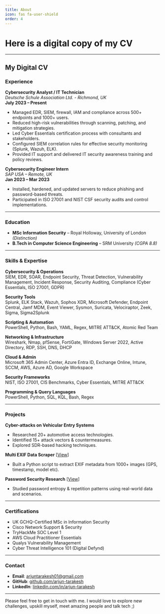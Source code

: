 ```yaml
---
title: About
icon: fas fa-user-shield
order: 4
---
```


# Here is a digital copy of my CV

---

## My Digital CV

### Experience

**Cybersecurity Analyst / IT Technician**  
_Deutsche Schule Association Ltd. - Richmond, UK_  
**July 2023 – Present**

- Managed EDR, SIEM, firewall, IAM and compliance across 500+ endpoints and 1000+ users.
- Reduced high-risk vulnerabilities through scanning, patching, and mitigation strategies.
- Led Cyber Essentials certification process with consultants and stakeholders.
- Configured SIEM correlation rules for effective security monitoring (Splunk, Wazuh, ELK).
- Provided IT support and delivered IT security awareness training and policy reviews.

**Cybersecurity Engineer Intern**  
_SAP USA – Remote, UK_  
**Jan 2023 – Mar 2023**

- Installed, hardened, and updated servers to reduce phishing and password-based threats.
- Participated in ISO 27001 and NIST CSF security audits and control implementations.

---

### Education

- **MSc Information Security** – Royal Holloway, University of London _(Distinction)_  
- **B.Tech in Computer Science Engineering** – SRM University _(CGPA 8.8)_

---

### Skills & Expertise

**Cybersecurity & Operations**  
SIEM, EDR, SOAR, Endpoint Security, Threat Detection, Vulnerability Management, Incident Response, Security Auditing, Compliance (Cyber Essentials, ISO 27001, GDPR)

**Security Tools**  
Splunk, ELK Stack, Wazuh, Sophos XDR, Microsoft Defender, Endpoint Central, Jamf MDM, Event Viewer, Sysmon, Suricata, Velociraptor, Zeek, Sigma, Sigma2Splunk

**Scripting & Automation**  
PowerShell, Python, Bash, YAML, Regex, MITRE ATT&CK, Atomic Red Team

**Networking & Infrastructure**  
Wireshark, Nmap, pfSense, FortiGate, Windows Server 2022, Active Directory, RDP, SSH, DNS, DHCP

**Cloud & Admin**  
Microsoft 365 Admin Center, Azure Entra ID, Exchange Online, Intune, SCCM, AWS, Azure AD, Google Workspace

**Security Frameworks**  
NIST, ISO 27001, CIS Benchmarks, Cyber Essentials, MITRE ATT&CK

**Programming & Query Languages**  
PowerShell, Python, SQL, KQL, Bash, Regex

---

### Projects

**Cyber-attacks on Vehicular Entry Systems**  
- Researched 20+ automotive access technologies.  
- Identified 15+ attack vectors & countermeasures.  
- Explored SDR-based hacking techniques.

**Multi EXIF Data Scraper** [[View](https://www.linkedin.com/pulse/testing-out-my-python-script-scrape-exif-data-from-images-tarakesh)]  
- Built a Python script to extract EXIF metadata from 1000+ images (GPS, timestamp, model etc).

**Password Security Research** [[View](https://medium.com/@arjuntarakesh01/lengthy-and-complex-passwords-does-it-really-matter-461284143e15)]  
- Studied password entropy & repetition patterns using real-world data and scenarios.

---

### Certifications

- UK GCHQ-Certified MSc in Information Security  
- Cisco Network Support & Security  
- TryHackMe SOC Level 1  
- AWS Cloud Practitioner Essentials  
- Qualys Vulnerability Management  
- Cyber Threat Intelligence 101 (Digital Defynd)

---

### Contact

- **Email**: [arjuntarakesh01@gmail.com](mailto:arjuntarakesh01@gmail.com)  
- **GitHub**: [github.com/arjun-tarakesh](https://github.com/arjun-tarakesh)  
- **LinkedIn**: [linkedin.com/in/arjun-tarakesh](https://linkedin.com/in/arjun-tarakesh)

---

Please feel free to get in touch with me. I would love to explore new challenges, upskill myself, meet amazing people and talk tech ;)
